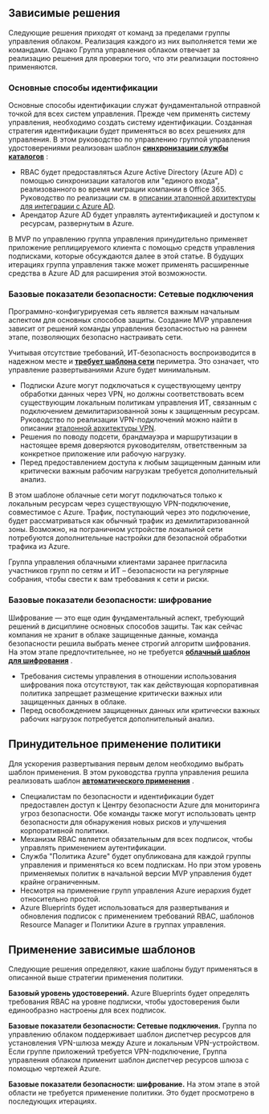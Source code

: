 <!-- TEMPLATE FILE - DO NOT ADD METADATA -->
<!-- markdownlint-disable MD002 MD041 -->

## <a name="dependent-decisions"></a>Зависимые решения

Следующие решения приходят от команд за пределами группы управления облаком. Реализация каждого из них выполняется теми же командами. Однако Группа управления облаком отвечает за реализацию решения для проверки того, что эти реализации постоянно применяются.

### <a name="identity-baseline"></a>Основные способы идентификации

Основные способы идентификации служат фундаментальной отправной точкой для всех систем управления. Прежде чем применять систему управления, необходимо создать систему идентификации. Созданная стратегия идентификации будет применяться во всех решениях для управления.
В этом руководство по управлению группой управления удостоверениями реализован шаблон **[синхронизации службы каталогов](~/decision-guides/identity/index.md#directory-synchronization)** :

- RBAC будет предоставляться Azure Active Directory (Azure AD) с помощью синхронизации каталогов или "единого входа", реализованного во время миграции компании в Office 365. Руководство по реализации см. в [описании эталонной архитектуры для интеграции с Azure AD](https://docs.microsoft.com/azure/architecture/reference-architectures/identity/azure-ad).
- Арендатор Azure AD будет управлять аутентификацией и доступом к ресурсам, развернутым в Azure.

В MVP по управлению группа управления принудительно применяет приложение реплицируемого клиента с помощью средств управления подписками, которые обсуждаются далее в этой статье. В будущих итерациях группа управления также может применять расширенные средства в Azure AD для расширения этой возможности.

### <a name="security-baseline-networking"></a>Базовые показатели безопасности: Сетевые подключения

Программно-конфигурируемая сеть является важным начальным аспектом для основных способов защиты. Создание MVP управления зависит от решений команды управления безопасностью на раннем этапе, позволяющих безопасно настраивать сети.

Учитывая отсутствие требований, ИТ-безопасность воспроизводится в надежном месте и **[требует шаблона сети](~/decision-guides/software-defined-network/cloud-dmz.md)** периметра. Это означает, что управление развертываниями Azure будет минимальным.

- Подписки Azure могут подключаться к существующему центру обработки данных через VPN, но должны соответствовать всем существующим локальным политикам управления ИТ, связанным с подключением демилитаризованной зоны к защищенным ресурсам. Руководство по реализации VPN-подключений можно найти в описании [эталонной архитектуры VPN](https://docs.microsoft.com/azure/architecture/reference-architectures/hybrid-networking/vpn).
- Решения по поводу подсети, брандмауэра и маршрутизации в настоящее время доверяются руководителям, ответственным за конкретное приложение или рабочую нагрузку.
- Перед предоставлением доступа к любым защищенным данным или критически важным рабочим нагрузкам требуется дополнительный анализ.

В этом шаблоне облачные сети могут подключаться только к локальным ресурсам через существующую VPN-подключение, совместимое с Azure. Трафик, поступающий через это подключение, будет рассматриваться как обычный трафик из демилитаризованной зоны. Возможно, на пограничном устройстве локальной сети потребуются дополнительные настройки для безопасной обработки трафика из Azure.

Группа управления облачными клиентами заранее пригласила участников групп по сетям и ИТ – безопасности на регулярные собрания, чтобы свести к вам требования к сети и риски.

### <a name="security-baseline-encryption"></a>Базовые показатели безопасности: шифрование

Шифрование — это еще один фундаментальный аспект, требующий решений в дисциплине основных способов защиты. Так как сейчас компания не хранит в облаке защищенные данные, команда безопасности решила выбрать менее строгий алгоритм шифрования.
На этом этапе предпочтительнее, но не требуется **[облачный шаблон для шифрования](~/decision-guides/encryption/index.md#key-management)** .

- Требования системы управления в отношении использования шифрования пока отсутствуют, так как действующая корпоративная политика запрещает размещение критически важных или защищенных данных в облаке.
- Перед освобождением защищенных данных или критически важных рабочих нагрузок потребуется дополнительный анализ.

## <a name="policy-enforcement"></a>Принудительное применение политики

Для ускорения развертывания первым делом необходимо выбрать шаблон применения. В этом руководства группа управления решила реализовать шаблон **[автоматического применения](~/decision-guides/policy-enforcement/index.md#automated-enforcement)** .

- Специалистам по безопасности и идентификации будет предоставлен доступ к Центру безопасности Azure для мониторинга угроз безопасности. Обе команды также могут использовать центр безопасности для обнаружения новых рисков и улучшения корпоративной политики.
- Механизм RBAC является обязательным для всех подписок, чтобы управлять применением аутентификации.
- Служба "Политика Azure" будет опубликована для каждой группы управления и применяться ко всем подпискам. Но при этом уровень применяемых политик в начальной версии MVP управления будет крайне ограниченным.
- Несмотря на применение групп управления Azure иерархия будет относительно простой.
- Azure Blueprints будет использоваться для развертывания и обновления подписок с применением требований RBAC, шаблонов Resource Manager и Политики Azure в группах управления.

## <a name="applying-the-dependent-patterns"></a>Применение зависимые шаблонов

Следующие решения определяют, какие шаблоны будут применяться в описанной выше стратегии применения политики.

**Базовый уровень удостоверений.** Azure Blueprints будет определять требования RBAC на уровне подписки, чтобы удостоверения были единообразно настроены для всех подписок.

**Базовые показатели безопасности: Сетевые подключения.** Группа по управлению облаком поддерживает шаблон диспетчер ресурсов для установления VPN-шлюза между Azure и локальным VPN-устройством. Если группе приложений требуется VPN-подключение, Группа управления облаком применит шаблон диспетчер ресурсов шлюза с помощью чертежей Azure.

**Базовые показатели безопасности: шифрование.** На этом этапе в этой области не требуется применение политики. Это будет просмотрено в последующих итерациях.
